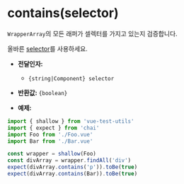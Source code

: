 # contains(selector)

`WrapperArray`의 모든 래퍼가 셀렉터를 가지고 있는지 검증합니다.

올바른 [selector](../selectors.md)를 사용하세요.

- **전달인자:**
  - `{string|Component} selector`

- **반환값:** `{boolean}`

- **예제:**

```js
import { shallow } from 'vue-test-utils'
import { expect } from 'chai'
import Foo from './Foo.vue'
import Bar from './Bar.vue'

const wrapper = shallow(Foo)
const divArray = wrapper.findAll('div')
expect(divArray.contains('p')).toBe(true)
expect(divArray.contains(Bar)).toBe(true)
```
